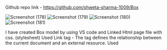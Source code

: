 Github repo link - https://github.com/shweta-sharma-1009/Box

![Screenshot (178)](https://github.com/shweta-sharma-1009/Box/assets/128416925/0b755681-87bb-49e5-821c-125a093cfd7c)
![Screenshot (179)](https://github.com/shweta-sharma-1009/Box/assets/128416925/9cf9d7be-b42a-4745-a032-d0841066c235)
![Screenshot (180)](https://github.com/shweta-sharma-1009/Box/assets/128416925/e6e888ca-a026-44fb-852f-e492badb1bab)
![Screenshot (181)](https://github.com/shweta-sharma-1009/Box/assets/128416925/c1b246ce-6a7f-4ef8-9b6f-0ee4bc800f8f)

I have created Box model by using VS code and Linked Html page file with css. (stylesheet)
Used Link tag - The <link> tag defines the relationship between the current document and an external resource.
Used <title> tag - It defines the title of the document. The title must be text-only, and it is shown in the browser's title bar or in the page's tab.
Used HTML class attribute is used to specify a class for an HTML element.
Used The <div> tag defines a division or a section in an HTML document.
Used <style> tag to define style information (CSS) for a document.
Used button tag - The <button> tag defines a clickable button.
Used Heading tag - the <h1> tags are used to define HTML heading. <h1> tag is heading 1</h1>
Used Ul and li tag - An unordered list, which defines defines an unordered (bulleted) list. Use the <ul> tag together with the <li> tag to create unordered lists.
Used button tag - Use the <ul> tag together with the <li> tag to create unordered lists.
Used class HTML class attribute - to specify a class for an HTML element.
Used href attribute specifies the URL of the page the link goes to.
Used Div tag -  <div> section in a document that is styled with CSS:
